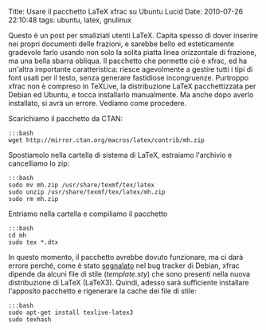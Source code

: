 Title: Usare il pacchetto LaTeX xfrac su Ubuntu Lucid
Date:  2010-07-26 22:10:48
tags: ubuntu, latex, gnulinux

Questo è un post per smaliziati utenti LaTeX.
Capita spesso di dover inserire nei propri documenti delle frazioni, e sarebbe
bello ed esteticamente gradevole farlo usando non solo la solita piatta linea
orizzontale di frazione, ma una bella sbarra obliqua. Il pacchetto che
permette ciò e xfrac, ed ha un'altra importante caratteristica: riesce
agevolmente a gestire tutti i tipi di font usati per il testo, senza generare
fastidiose incongruenze. Purtroppo xfrac non è compreso in TeXLive, la
distribuzione LaTeX pacchettizzata per Debian ed Ubuntu, e tocca installarlo
manualmente. Ma anche dopo averlo installato, si avrà un errore. Vediamo come
procedere.


Scarichiamo il pacchetto da CTAN:

    :::bash
	wget http://mirror.ctan.org/macros/latex/contrib/mh.zip

Spostiamolo nella cartella di sistema di LaTeX, estraiamo l'archivio e cancelliamo lo zip:

    :::bash
	sudo mv mh.zip /usr/share/texmf/tex/latex
	sudo unzip /usr/share/texmf/tex/latex/mh.zip
	sudo rm mh.zip

Entriamo nella cartella e compiliamo il pacchetto

    :::bash
	cd mh
	sudo tex *.dtx

In questo momento, il pacchetto avrebbe dovuto funzionare, ma ci darà
errore perché, come è stato [segnalato][1] nel bug tracker di Debian, xfrac
dipende da alcuni file di stile (_template.sty_) che sono presenti nella nuova
distribuzione di LaTeX (LaTeX3). Quindi, adesso sarà sufficiente installare
l'apposito pacchetto e rigenerare la cache dei file di stile:

    :::bash
	sudo apt-get install texlive-latex3
	sudo texhash


   [1]: http://bugs.debian.org/cgi-bin/bugreport.cgi?bug=425591
